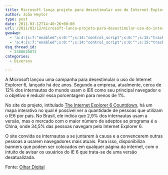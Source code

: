```yaml
---
title: Microsoft lança projeto para desestimular uso do Internet Explorer 6
author: João Heytor
type: post
date: 2011-03-12T14:40:26+00:00
url: /2011/03/12/microsoft-lanca-projeto-para-desestimular-uso-do-internet-explorer-6/
gwo4wp:
  - 'a:4:{s:7:"enabled";s:0:"";s:14:"control_script";s:0:"";s:15:"tracking_script";s:0:"";s:17:"conversion_script";s:0:"";}'
  - 'a:4:{s:7:"enabled";s:0:"";s:14:"control_script";s:0:"";s:15:"tracking_script";s:0:"";s:17:"conversion_script";s:0:"";}'
dsq_thread_id:
  - 2388626872
categories:
  - Diversos

---
```

A Microsoft lançou uma campanha para desestimular o uso do Internet Explorer 6, lançado há dez anos. Segundo a empresa, atualmente, cerca de 12% dos internautas do mundo usam o IE6 como seu principal navegador e o objetivo é reduzir essa porcentagem para menos de 1%.

No site do projeto, intitulado <a href="http://ie6countdown.com/index.html" target="_blank" class="broken_link">The Internet Explorer 6 Countdown</a>, há um mapa interativo no qual é possível ver a quantidade de pessoas que utilizam o IE6 por país. No Brasil, ele indica que 2,9% dos internautas usam a versão, mas o mercado com o maior número de adeptos ao programa é a China, onde 34,5% das pessoas navegam pelo Internet Explorer 6.

O site convida os internautas a se juntarem à causa e a convencerem outras pessoas a usarem navegadores mais atuais. Para isso, disponibiliza banners que podem ser colocados em qualquer página da internet, com o intuito de avisar os usuários do IE 6 que trata-se de uma versão desatualizada.

Fonte: <a href="http://olhardigital.uol.com.br/produtos/digital_news/noticias/microsoft_lanca_projeto_para_desistimular_uso_do_internet_explorer_6" target="_blank">Olhar Digital</a>